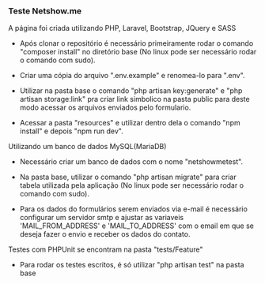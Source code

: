 <h3>Teste Netshow.me</h3>

A página foi criada utilizando PHP, Laravel, Bootstrap, JQuery e SASS

- Após clonar o repositório é necessário primeiramente rodar o comando "composer install" no diretório base (No linux pode ser necessário rodar o comando com sudo).

- Criar uma cópia do arquivo ".env.example" e renomea-lo para ".env".

- Utilizar na pasta base o comando "php artisan key:generate" e "php artisan storage:link" pra criar link simbolico na pasta public para deste modo acessar os arquivos enviados pelo formulario.

- Acessar a pasta "resources" e utilizar dentro dela o comando "npm install" e depois "npm run dev".

Utilizando um banco de dados MySQL(MariaDB)

- Necessário criar um banco de dados com o nome "netshowmetest".

- Na pasta base, utilizar o comando "php artisan migrate" para criar tabela utilizada pela aplicação (No linux pode ser necessário rodar o comando com sudo).

- Para os dados do formulários serem enviados via e-mail é necessário configurar um servidor smtp e ajustar as variaveis 'MAIL_FROM_ADDRESS' e 'MAIL_TO_ADDRESS' com o email em que se deseja fazer o envio e receber os dados do contato.

Testes com PHPUnit se encontram na pasta "tests/Feature"

- Para rodar os testes escritos, é só utilizar "php artisan test" na pasta base